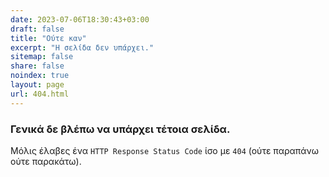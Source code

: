 ```yaml
---
date: 2023-07-06T18:30:43+03:00
draft: false
title: "Ούτε καν"
excerpt: "Η σελίδα δεν υπάρχει."
sitemap: false
share: false
noindex: true
layout: page
url: 404.html
---
```



### Γενικά δε βλέπω να υπάρχει τέτοια σελίδα.

Μόλις έλαβες ένα `HTTP Response Status Code` ίσο με `404` (ούτε παραπάνω ούτε παρακάτω).
